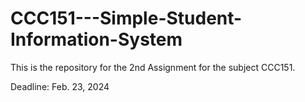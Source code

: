 # CCC151---Simple-Student-Information-System

This is the repository for the 2nd Assignment for the subject CCC151.

Deadline: Feb. 23, 2024

